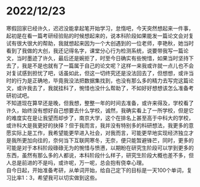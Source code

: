 # 2022/12/23
寒假回家已经许久，迟迟没能拿起笔开始学习，怠惰吧，今天突然想起来一件事，起初是在看一篇考研经验贴的时候想起来的，说本科阶段如果能发一篇论文会对复试有很大很大的帮助，我就想起来因为一个大创遇到的一位老师，李艳秋，她当时看到了我做的大创，我还记得名字，课堂分心行为检测系统，说要带我写一篇论文，当时墨迹了许久，最后还是婉拒了，时至今日确实有些惋惜，如果当时坚持下去了，我是不是也就有了一篇属于自己的论文呢？这样一来我或许就一点儿也不会对复试感到担忧了吧，话虽如此，但这一切终究还是没法回去了，但想想，或许当时的行为是正确地，毕竟我没法把数据集找到，也没有那么多的精力去写完这篇论文，或许我去了，我就挂科了，惋惜也没什么帮助了，不如好好想想该怎么准备考研初试吧。  
不知道现在算早还是晚，但我想，整整一年的时间去准备，或许来得及，学校看了许久，始终没有想好自己想要去什么学校，诚然，我确实看上了一所学校，但是它的难度实在是让我望而却步了，南京大学，这个在排名上甚至高于中科大的学校，或许科大是我更好的抉择？但于我而言，我并没有特别多的科研想法，我更多的意愿实际上是工作，我希望能更早进入社会，对我而言，可能更早地实现经济独立才是我所更加向往的，奈何当下互联网寒冬，无奈，便只能暂避锋芒，同时，更多的可能是对于本科阶段碌碌无为的惋惜与愤懑，以期盼在研究生阶段可以学到更多的东西，虽然有那么多的人都说，本科阶段什么样子，研究生阶段大概也差不多，但人总是前进的不是吗，或许呢，万一呢，总会抱有侥幸心理。  
自今日起，开始准备考研，从单词开始，给自己定下的目标是一天100个单词，复习比率1：3，希望我可以切实做到这些。